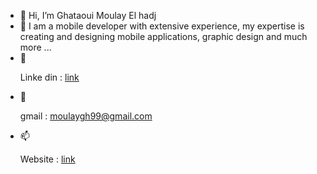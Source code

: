 - 👋 Hi, I’m Ghataoui Moulay El hadj
- 👀 I am a mobile developer with extensive experience, my expertise is creating and designing mobile applications, graphic design and much more ...
- 🌱 <p>Linke din : <span><a href="https://www.linkedin.com/in/moulauy-ghiataoui-b897b1224">link</a> </span></p>     
- 💞️ <p>gmail : <span>moulaygh99@gmail.com </span></p>
- 📫 <p>Website : <span><a href="https://moulayghaitaoui.github.io/Website/">link</a> </span></p>    

<!---
moulayghaitaoui/moulayghaitaoui is a ✨ special ✨ repository because its `README.md` (this file) appears on your GitHub profile.
You can click the Preview link to take a look at your changes.
--->
